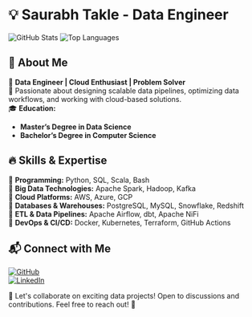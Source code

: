 # 💡 Saurabh Takle - Data Engineer

![GitHub Stats](github-readme-stats-git-master-saurabhtakles-projects.vercel.app/api?username=saurabh-takle&show_icons=true&theme=radical)
![Top Languages](github-readme-stats-git-master-saurabhtakles-projects.vercel.app/api/top-langs/?username=saurabh-takle&layout=compact&theme=radical)

## 🚀 About Me

🎯 **Data Engineer | Cloud Enthusiast | Problem Solver**  
📌 Passionate about designing scalable data pipelines, optimizing data workflows, and working with cloud-based solutions.  
🎓 **Education:**

- **Master’s Degree in Data Science**
- **Bachelor’s Degree in Computer Science**

## 🔥 Skills & Expertise

🔹 **Programming:** Python, SQL, Scala, Bash  
🔹 **Big Data Technologies:** Apache Spark, Hadoop, Kafka  
🔹 **Cloud Platforms:** AWS, Azure, GCP  
🔹 **Databases & Warehouses:** PostgreSQL, MySQL, Snowflake, Redshift  
🔹 **ETL & Data Pipelines:** Apache Airflow, dbt, Apache NiFi  
🔹 **DevOps & CI/CD:** Docker, Kubernetes, Terraform, GitHub Actions

## 📬 Connect with Me

[![GitHub](https://img.shields.io/badge/GitHub-000?style=for-the-badge&logo=github)](https://github.com/saurabh-takle/)  
[![LinkedIn](https://img.shields.io/badge/LinkedIn-blue?style=for-the-badge&logo=linkedin)](https://www.linkedin.com/in/saurabhtakle/)

🚀 Let's collaborate on exciting data projects! Open to discussions and contributions. Feel free to reach out! 🚀

